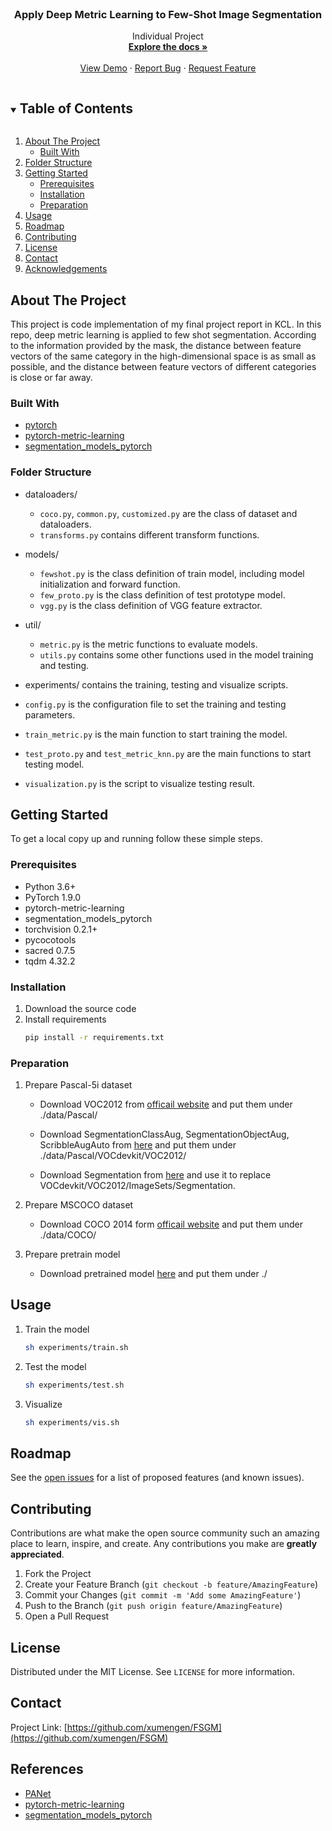 <!-- PROJECT LOGO -->
<br />
<p align="center">
  <h3 align="center">Apply Deep Metric Learning to Few-Shot Image Segmentation</h3>

  <p align="center">
    Individual Project
    <br />
    <a href="https://github.com/xumengen/FSGM"><strong>Explore the docs »</strong></a>
    <br />
    <br />
    <a href="https://github.com/xumengen/FSGM">View Demo</a>
    ·
    <a href="https://github.com/xumengen/FSGM/issues">Report Bug</a>
    ·
    <a href="https://github.com/xumengen/FSGM/issues">Request Feature</a>

</p>



<!-- TABLE OF CONTENTS -->
<details open="open">
  <summary><h2 style="display: inline-block">Table of Contents</h2></summary>
  <ol>
    <li>
      <a href="#about-the-project">About The Project</a>
      <ul>
        <li><a href="#built-with">Built With</a></li>
      </ul>
    </li>
    <li><a href="#folder-structure">Folder Structure</a></li>
    <li>
      <a href="#getting-started">Getting Started</a>
      <ul>
        <li><a href="#prerequisites">Prerequisites</a></li>
        <li><a href="#installation">Installation</a></li>
        <li><a href="#preparation">Preparation</a></li>
      </ul>
    </li>
    <li><a href="#usage">Usage</a></li>
    <li><a href="#roadmap">Roadmap</a></li>
    <li><a href="#contributing">Contributing</a></li>
    <li><a href="#license">License</a></li>
    <li><a href="#contact">Contact</a></li>
    <li><a href="#acknowledgements">Acknowledgements</a></li>
  </ol>
</details>



<!-- ABOUT THE PROJECT -->
## About The Project
This project is code implementation of my final project report in KCL. In this repo, deep metric learning is applied to few shot segmentation. According to the information provided by the mask, the distance between feature vectors of the same category in the high-dimensional space is as small as possible, and the distance between feature vectors of different categories is close or far away.


### Built With

* [pytorch](https://pytorch.org/)
* [pytorch-metric-learning](https://github.com/KevinMusgrave/pytorch-metric-learning)
* [segmentation_models_pytorch](https://github.com/qubvel/segmentation_models.pytorch)


### Folder Structure
* dataloaders/ 
  * `coco.py`, `common.py`, `customized.py` are the class of dataset and dataloaders.
  * `transforms.py` contains different transform functions.
  
* models/
  * `fewshot.py` is the class definition of train model, including model initialization and forward function.
  * `few_proto.py` is the class definition of test prototype model.
  * `vgg.py` is the class definition of VGG feature extractor.

* util/ 
  * `metric.py` is the metric functions to evaluate models.
  * `utils.py` contains some other functions used in the model training and testing.

* experiments/ contains the training, testing and visualize scripts.

* `config.py` is the configuration file to set the training and testing parameters.

* `train_metric.py` is the main function to start training the model.

* `test_proto.py` and `test_metric_knn.py` are the main functions to start testing model.

* `visualization.py` is the script to visualize testing result.


<!-- GETTING STARTED -->
## Getting Started

To get a local copy up and running follow these simple steps.

### Prerequisites

* Python 3.6+
* PyTorch 1.9.0
* pytorch-metric-learning
* segmentation_models_pytorch
* torchvision 0.2.1+
* pycocotools
* sacred 0.7.5
* tqdm 4.32.2


### Installation

1. Download the source code
2. Install requirements
   ```sh
   pip install -r requirements.txt
   ```

### Preparation

1. Prepare Pascal-5i dataset

   * Download VOC2012 from [officail website](http://host.robots.ox.ac.uk/pascal/VOC/voc2012/index.html#devkit) and put them under ./data/Pascal/

   * Download SegmentationClassAug, SegmentationObjectAug, ScribbleAugAuto from [here](https://drive.google.com/drive/folders/1N00R9m9qe2rKZChZ8N7Hib_HR2HGtXHp) and put them under ./data/Pascal/VOCdevkit/VOC2012/
   
   * Download Segmentation from [here](https://drive.google.com/drive/folders/1N00R9m9qe2rKZChZ8N7Hib_HR2HGtXHp) and use it to replace VOCdevkit/VOC2012/ImageSets/Segmentation.

2. Prepare MSCOCO dataset
   * Download COCO 2014 form [officail website](https://cocodataset.org/#download) and put them under ./data/COCO/

3. Prepare pretrain model
   * Download pretrained model [here](https://drive.google.com/file/d/1S2CJNmkLMTW1qQNfIc_JJaR88pefqXqd/view?usp=sharing) and put them under ./


<!-- USAGE EXAMPLES -->
## Usage

1. Train the model
    ```sh
    sh experiments/train.sh
    ```

2. Test the model
    ```sh
    sh experiments/test.sh
    ```

3. Visualize
   ``` sh
   sh experiments/vis.sh
   ```


<!-- ROADMAP -->
## Roadmap

See the [open issues](https://github.com/xumengen/FSGM/issues) for a list of proposed features (and known issues).


<!-- CONTRIBUTING -->
## Contributing

Contributions are what make the open source community such an amazing place to learn, inspire, and create. Any contributions you make are **greatly appreciated**.

1. Fork the Project
2. Create your Feature Branch (`git checkout -b feature/AmazingFeature`)
3. Commit your Changes (`git commit -m 'Add some AmazingFeature'`)
4. Push to the Branch (`git push origin feature/AmazingFeature`)
5. Open a Pull Request


<!-- LICENSE -->
## License

Distributed under the MIT License. See `LICENSE` for more information.

<!-- CONTACT -->
## Contact

Project Link: [https://github.com/xumengen/FSGM](https://github.com/xumengen/FSGM)

<!-- ACKNOWLEDGEMENTS -->
## References

* [PANet](https://github.com/xumengen/PANet)
* [pytorch-metric-learning](https://github.com/KevinMusgrave/pytorch-metric-learning)
* [segmentation_models_pytorch](https://github.com/qubvel/segmentation_models.pytorch)